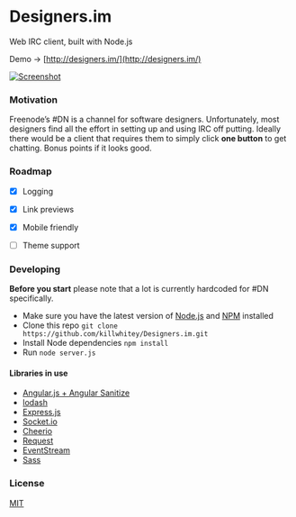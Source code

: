 # Designers.im

Web IRC client, built with Node.js

Demo → [http://designers.im/](http://designers.im/)

[![Screenshot](https://i.imgur.com/eAn2Bol.png)](https://i.imgur.com/eAn2Bol.png)


### Motivation

Freenode’s #DN is a channel for software designers. Unfortunately, most designers find all the effort in setting up and using IRC off putting. Ideally there would be a client that requires them to simply click **one button** to get chatting. Bonus points if it looks good.


### Roadmap

- [x] Logging
- [x] Link previews
- [x] Mobile friendly
- [ ] Theme support


### Developing

**Before you start** please note that a lot is currently hardcoded for #DN specifically.

* Make sure you have the latest version of [Node.js](https://nodejs.org/en/) and [NPM](https://www.npmjs.com/) installed
*  Clone this repo `git clone https://github.com/killwhitey/Designers.im.git` 
* Install Node dependencies `npm install`
* Run `node server.js`


#### Libraries in use
* [Angular.js + Angular Sanitize](https://angularjs.org/)
* [lodash](https://lodash.com/)
* [Express.js](http://expressjs.com/)
* [Socket.io](http://socket.io/)
* [Cheerio](https://cheeriojs.github.io/cheerio/)
* [Request](https://github.com/request/request)
* [EventStream](https://github.com/dominictarr/event-stream)
* [Sass](http://sass-lang.com/)

### License

[MIT](LICENSE.md)